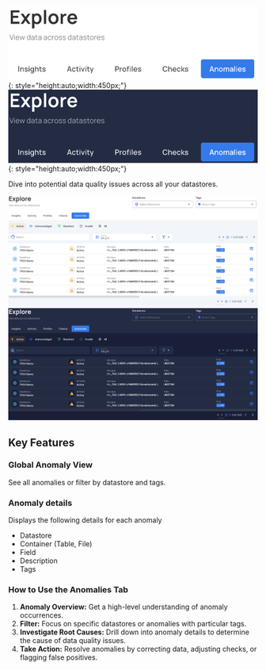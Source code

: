 ![Screenshot](../assets/explore/anomalies/anomalies-tab-light.png#only-light){: style="height:auto;width:450px;"}
![Screenshot](../assets/explore/anomalies/anomalies-tab-dark.png#only-dark){: style="height:auto;width:450px;"}


Dive into potential data quality issues across all your datastores.

![Screenshot](../assets/explore/anomalies/anomalies-light.png#only-light)
![Screenshot](../assets/explore/anomalies/anomalies-dark.png#only-dark)

## Key Features

### Global Anomaly View

See all anomalies or filter by datastore and tags.

### Anomaly details
Displays the following details for each anomaly

* Datastore 
* Container (Table, File)
* Field
* Description
* Tags

### How to Use the Anomalies Tab

1. **Anomaly Overview:** Get a high-level understanding of anomaly occurrences.
2. **Filter:** Focus on specific datastores or anomalies with particular tags.
3. **Investigate Root Causes:** Drill down into anomaly details to determine the cause of data quality issues.  
4. **Take Action:** Resolve anomalies by correcting data, adjusting checks, or flagging false positives. 